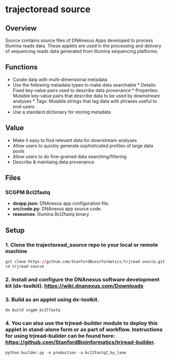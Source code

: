 # trajectoread source

## Overview
Source contains source files of DNAnexus Apps developed to process Illumina reads data. These applets are used in the processing and delivery of sequencing reads data generated from Illumina sequencing platforms.

## Functions
* Curate data with multi-dimensional metadata
* Use the following metadata types to make data searchable
        * Details: Fixed key-value pairs used to describe data provenance
        * Properties: Mutable key-value pairs that describe data to be used by downstream analyses
        * Tags: Mutable strings that tag data with phrases useful to end-users
* Use a standard dictionary for storing metadata

## Value
* Make it easy to find relevant data for downstream analyses
* Allow users to quickly generate sophisticated profiles of large data pools
* Allow users to do fine-grained data searching/filtering
* Describe & maintaing data provenance

## Files
### SCGPM Bcl2fastq
* **dxapp.json**: DNAnexus app configuration file. 
* **src/code.py**: DNAnexus app source code.
* **resources**: Illumina Bcl2fastq binary.

## Setup
### 1. Clone the trajectoread_source repo to your local or remote machine
```r
git clone https://github.com/StanfordBioinformatics/trjread-source.git
cd trjread-source
```
        
### 2. Install and configure the DNAnexus software development kit (dx-toolkit). https://wiki.dnanexus.com/Downloads

### 3. Build as an applet using dx-toolkit.
```r
dx build scgpm_bc2lfastq
```

### 4. You can also use the trjread-builder module to deploy this applet in stand-alone form or as part of workflow. Instructions for using trjread-builder can be found here: https://github.com/StanfordBioinformatics/trjread-builder.
```r        
python builder.py -e production -a bcl2fastq2_by_lane
```
